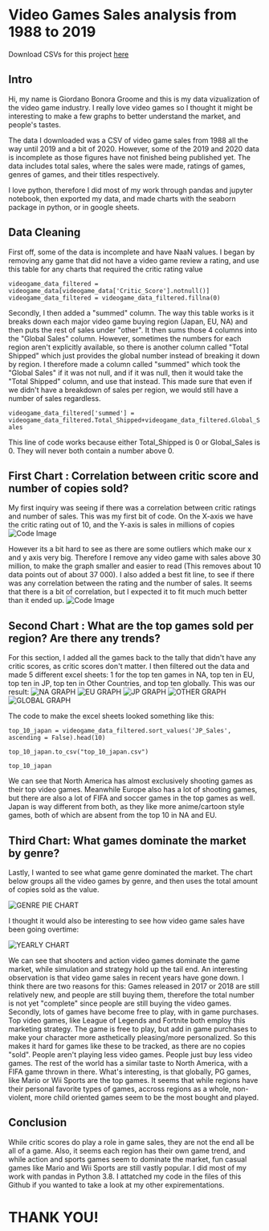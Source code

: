 # Video Games Sales analysis from 1988 to 2019
Download CSVs for this project [here](https://www.kaggle.com/ashaheedq/video-games-sales-2019)

## Intro
Hi, my name is Giordano Bonora Groome and this is my data vizualization of the video game industry. I really love video games so I thought it might be interesting to make a few graphs to better understand the market, and people's tastes.

The data I downloaded was a CSV of video game sales from 1988 all the way until 2019 and a bit of 2020. However, some of the 2019 and 2020 data is incomplete as those figures have not finished being published yet. The data includes total sales, where the sales were made, ratings of games, genres of games, and their titles respectively.

I love python, therefore I did most of my work through pandas and jupyter notebook, then exported my data, and made charts with the seaborn package in python, or in google sheets.

## Data Cleaning

First off, some of the data is incomplete and have NaaN values. I began by removing any game that did not have a video game review a rating, and use this table for any charts that required the critic rating value

`videogame_data_filtered = videogame_data[videogame_data['Critic_Score'].notnull()]
videogame_data_filtered = videogame_data_filtered.fillna(0)`

Secondly, I then added a "summed" column. The way this table works is it breaks down each major video game buying region (Japan, EU, NA) and then puts the rest of sales under "other". It then sums those 4 columns into the "Global Sales" column. However, sometimes the numbers for each region aren't explicitly available, so there is another column called "Total Shipped" which just provides the global number instead of breaking it down by region. I therefore made a column called "summed" which took the "Global Sales" if it was not null, and if it was null, then it would take the "Total Shipped" column, and use that instead. This made sure that even if we didn't have a breakdown of sales per region, we would still have a number of sales regardless.

`videogame_data_filtered['summed'] = videogame_data_filtered.Total_Shipped+videogame_data_filtered.Global_Sales`

This line of code works because either Total_Shipped is 0 or Global_Sales is 0. They will never both contain a number above 0. 

## First Chart : Correlation between critic score and number of copies sold?

My first inquiry was seeing if there was a correlation between critic ratings and number of sales. This was my first bit of code. On the X-axis we have the critic rating out of 10, and the Y-axis is sales in millions of copies
![Code Image](https://media.journalism.berkeley.edu/upload/2020/08/1597208197a40ad02.png)

However its a bit hard to see as there are some outliers which make our x and y axis very big. Therefore I remove any video game with sales above 30 million, to make the graph smaller and easier to read (This removes about 10 data points out of about 37 000). I also added a best fit line, to see if there was any correlation between the rating and the number of sales. It seems that there is a bit of correlation, but I expected it to fit much much better than it ended up.
![Code Image](https://media.journalism.berkeley.edu/upload/2020/08/1597208327e0c0c64.png)

## Second Chart : What are the top games sold per region? Are there any trends?
For this section, I added all the games back to the tally that didn't have any critic scores, as critic scores don't matter. I then filtered out the data and made 5 different excel sheets: 1 for the top ten games in NA, top ten in EU, top ten in JP, top ten in Other Countries, and top ten globally. This was our result:
![NA GRAPH](https://media.journalism.berkeley.edu/upload/2020/08/1597209013d599560.png)
![EU GRAPH](https://media.journalism.berkeley.edu/upload/2020/08/15972095311a7be88.png)
![JP GRAPH](https://media.journalism.berkeley.edu/upload/2020/08/15972097057689053.png)
![OTHER GRAPH](https://media.journalism.berkeley.edu/upload/2020/08/1597210013c52ff36.png)
![GLOBAL GRAPH](https://media.journalism.berkeley.edu/upload/2020/08/1597210218230cd32.png)

The code to make the excel sheets looked something like this:

`top_10_japan = videogame_data_filtered.sort_values('JP_Sales', ascending = False).head(10)`

`top_10_japan.to_csv("top_10_japan.csv")`

`top_10_japan`

We can see that North America has almost exclusively shooting games as their top video games. Meanwhile Europe also has a lot of shooting games, but there are also a lot of FIFA and soccer games in the top games as well. Japan is way different from both, as they like more anime/cartoon style games, both of which are absent from the top 10 in NA and EU.

## Third Chart: What games dominate the market by genre?
Lastly, I wanted to see what game genre dominated the market. The chart below groups all the video games by genre, and then uses the total amount of copies sold as the value.

![GENRE PIE CHART](https://media.journalism.berkeley.edu/upload/2020/08/1597212362f30784e.png)

I thought it would also be interesting to see how video game sales have been going overtime: 

![YEARLY CHART](https://media.journalism.berkeley.edu/upload/2020/08/15972120754a80299.png)

We can see that shooters and action video games dominate the game market, while simulation and strategy hold up the tail end. An interesting observation is that video game sales in recent years have gone down. I think there are two reasons for this: Games released in 2017 or 2018 are still relatively new, and people are still buying them, therefore the total number is not yet "complete" since people are still buying the video games. Secondly, lots of games have become free to play, with in game purchases. Top video games, like League of Legends and Fortnite both employ this marketing strategy. The game is free to play, but add in game purchases to make your character more asthetically pleasing/more personalized. So this makes it hard for games like these to be tracked, as there are no copies "sold". People aren't playing less video games. People just buy less video games. The rest of the world has a similar taste to North America, with a FIFA game thrown in there. What's interesting, is that globally, PG games, like Mario or Wii Sports are the top games. It seems that while regions have their personal favorite types of games, accross regions as a whole, non-violent, more child oriented games seem to be the most bought and played.

## Conclusion

While critic scores do play a role in game sales, they are not the end all be all of a game. Also, it seems each region has their own game trend, and while action and sports games seem to dominate the market, fun casual games like Mario and Wii Sports are still vastly popular. I did most of my work with pandas in Python 3.8. I attatched my code in the files of this Github if you wanted to take a look at my other expirementations.

# THANK YOU!
